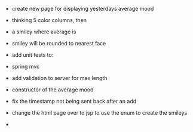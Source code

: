 - create new page for displaying yesterdays average mood
 - thinking 5 color columns, then
 - a smiley where average is
 - smiley will be rounded to nearest face


- add unit tests to:
 - spring mvc
 - add validation to server for max length
 - constructor of the average mood

- fix the timestamp not being sent back after an add

- change the html page over to jsp to use the enum to create the smileys

-

